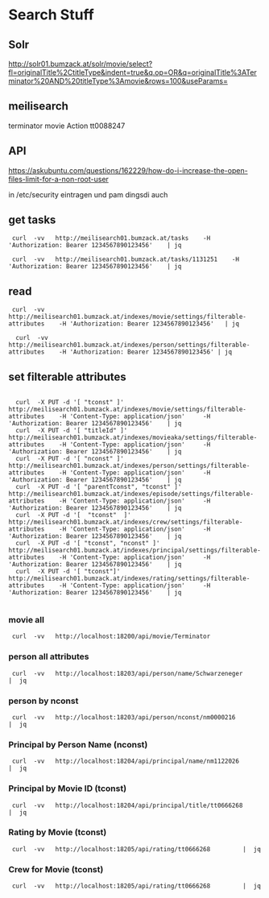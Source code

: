 # Search Stuff

## Solr

http://solr01.bumzack.at/solr/movie/select?fl=originalTitle%2CtitleType&indent=true&q.op=OR&q=originalTitle%3ATerminator%20AND%20titleType%3Amovie&rows=100&useParams=


## meilisearch

terminator movie Action
tt0088247


## API

https://askubuntu.com/questions/162229/how-do-i-increase-the-open-files-limit-for-a-non-root-user

in /etc/security eintragen und pam dingsdi auch


## get tasks

```
 curl  -vv   http://meilisearch01.bumzack.at/tasks    -H 'Authorization: Bearer 1234567890123456'    | jq
```

```
 curl  -vv   http://meilisearch01.bumzack.at/tasks/1131251    -H 'Authorization: Bearer 1234567890123456'    | jq
```


## read 
```
 curl  -vv   http://meilisearch01.bumzack.at/indexes/movie/settings/filterable-attributes    -H 'Authorization: Bearer 1234567890123456'   | jq
```

```
  curl  -vv   http://meilisearch01.bumzack.at/indexes/person/settings/filterable-attributes    -H 'Authorization: Bearer 1234567890123456' | jq
```

## set filterable attributes
```

  curl  -X PUT -d '[ "tconst" ]'                    http://meilisearch01.bumzack.at/indexes/movie/settings/filterable-attributes    -H 'Content-Type: application/json'     -H 'Authorization: Bearer 1234567890123456'    | jq
  curl  -X PUT -d '[ "titleId" ]'                   http://meilisearch01.bumzack.at/indexes/movieaka/settings/filterable-attributes    -H 'Content-Type: application/json'     -H 'Authorization: Bearer 1234567890123456'    | jq
  curl  -X PUT -d '[ "nconst" ]'                    http://meilisearch01.bumzack.at/indexes/person/settings/filterable-attributes    -H 'Content-Type: application/json'     -H 'Authorization: Bearer 1234567890123456'    | jq
  curl  -X PUT -d '[ "parentTconst", "tconst" ]'    http://meilisearch01.bumzack.at/indexes/episode/settings/filterable-attributes    -H 'Content-Type: application/json'     -H 'Authorization: Bearer 1234567890123456'    | jq
  curl  -X PUT -d '[  "tconst"  ]'                  http://meilisearch01.bumzack.at/indexes/crew/settings/filterable-attributes    -H 'Content-Type: application/json'     -H 'Authorization: Bearer 1234567890123456'    | jq
  curl  -X PUT -d '[ "tconst", "nconst" ]'          http://meilisearch01.bumzack.at/indexes/principal/settings/filterable-attributes    -H 'Content-Type: application/json'     -H 'Authorization: Bearer 1234567890123456'    | jq
  curl  -X PUT -d '[ "tconst"]'                     http://meilisearch01.bumzack.at/indexes/rating/settings/filterable-attributes    -H 'Content-Type: application/json'     -H 'Authorization: Bearer 1234567890123456'    | jq
  
```


### movie all 
```
 curl  -vv   http://localhost:18200/api/movie/Terminator        
```


### person all attributes

```
 curl  -vv   http://localhost:18203/api/person/name/Schwarzeneger           |  jq  
```

### person by nconst


```
 curl  -vv   http://localhost:18203/api/person/nconst/nm0000216        |  jq     
```

### Principal by Person Name (nconst)

```
 curl  -vv   http://localhost:18204/api/principal/name/nm1122026      |  jq  
```

### Principal by Movie ID (tconst) 

```
 curl  -vv   http://localhost:18204/api/principal/title/tt0666268         |  jq    
```


### Rating by Movie (tconst)

```
 curl  -vv   http://localhost:18205/api/rating/tt0666268         |  jq    
```

### Crew for Movie (tconst)

```
 curl  -vv   http://localhost:18205/api/rating/tt0666268         |  jq    
```

